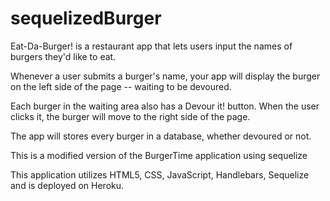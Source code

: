 # sequelizedBurger

Eat-Da-Burger! is a restaurant app that lets users input the names of burgers they'd like to eat.

Whenever a user submits a burger's name, your app will display the burger on the left side of the page -- waiting to be devoured.

Each burger in the waiting area also has a Devour it! button. When the user clicks it, the burger will move to the right side of the page.

The app will stores every burger in a database, whether devoured or not.

This is a modified version of the BurgerTime application using sequelize

This application utilizes HTML5, CSS, JavaScript, Handlebars, Sequelize and is deployed on Heroku.
